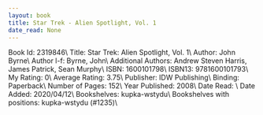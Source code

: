 ```yaml
---
layout: book
title: Star Trek - Alien Spotlight, Vol. 1
date_read: None
---
```


Book Id: 2319846\ 
Title: Star Trek: Alien Spotlight, Vol. 1\ 
Author: John Byrne\ 
Author l-f: Byrne, John\ 
Additional Authors: Andrew Steven Harris, James Patrick, Sean        Murphy\ 
ISBN: 1600101798\ 
ISBN13: 9781600101793\ 
My Rating: 0\ 
Average Rating: 3.75\ 
Publisher: IDW Publishing\ 
Binding: Paperback\ 
Number of Pages: 152\ 
Year Published: 2008\ 
Date Read: \ 
Date Added: 2020/04/12\ 
Bookshelves: kupka-wstydu\ 
Bookshelves with positions: kupka-wstydu (#1235)\ 

